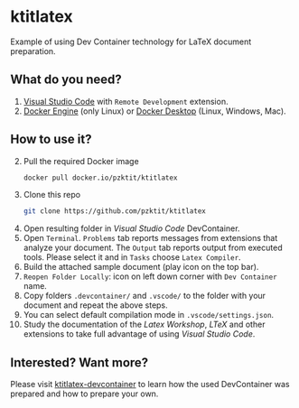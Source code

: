 # ktitlatex
Example of using Dev Container technology for LaTeX document preparation.

## What do you need?

1. [Visual Studio Code](https://code.visualstudio.com/) with `Remote Development` extension.
2. [Docker Engine](https://docs.docker.com/engine/install/) (only Linux) or [Docker Desktop](https://www.docker.com/products/docker-desktop/) (Linux, Windows, Mac).

## How to use it?

2. Pull the required Docker image
   ```bash
   docker pull docker.io/pzktit/ktitlatex
   ```
1. Clone this repo
    ```bash
    git clone https://github.com/pzktit/ktitlatex
    ```
3. Open resulting folder in _Visual Studio Code_ DevContainer.
1. Open `Terminal`. `Problems` tab reports messages from extensions that analyze your document. The `Output` tab reports output from executed tools. Please select it and in `Tasks` choose `Latex Compiler`.
4. Build the attached sample document (play icon on the top bar).
5. `Reopen Folder Locally`: icon on left down corner with `Dev Container` name.
6. Copy folders `.devcontainer/` and `.vscode/` to the folder with your document and repeat the above steps.
1. You can select default compilation mode in `.vscode/settings.json`.
7. Study the documentation of the _Latex Workshop_, _LTeX_ and other extensions to take full advantage of using _Visual Studio Code_.

## Interested? Want more?

Please visit [ktitlatex-devcontainer](https://pzktit.github.io/ktitlatex-devcontainer/) to learn how the used DevContainer was prepared and how to prepare your own.
